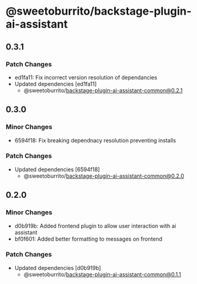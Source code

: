 # @sweetoburrito/backstage-plugin-ai-assistant

## 0.3.1

### Patch Changes

- ed1fa11: Fix incorrect version resolution of dependancies
- Updated dependencies [ed1fa11]
  - @sweetoburrito/backstage-plugin-ai-assistant-common@0.2.1

## 0.3.0

### Minor Changes

- 6594f18: Fix breaking dependnacy resolution preventing installs

### Patch Changes

- Updated dependencies [6594f18]
  - @sweetoburrito/backstage-plugin-ai-assistant-common@0.2.0

## 0.2.0

### Minor Changes

- d0b919b: Added frontend plugin to allow user interaction with ai assistant
- bf0f601: Added better formatting to messages on frontend

### Patch Changes

- Updated dependencies [d0b919b]
  - @sweetoburrito/backstage-plugin-ai-assistant-common@0.1.1
